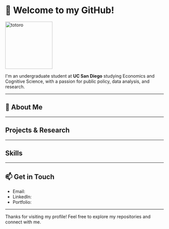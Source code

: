 # 🌟 Welcome to my GitHub! 

<img src="https://media.giphy.com/media/yoJC2Olx0ekMy2nX7W/giphy.gif](https://tenor.com/view/totoro-gif-20576416" alt="totoro" width="150"/>

I'm an undergraduate student at **UC San Diego** studying Economics and Cognitive Science, with a passion for public policy, data analysis, and research.

---

## 🌱 About Me



---

## Projects & Research


---

## Skills

---

## 📫 Get in Touch

- Email: 
- LinkedIn: 
- Portfolio: 

---

Thanks for visiting my profile! Feel free to explore my repositories and connect with me.
